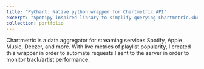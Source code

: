 ```yaml
---
title: "PyChart: Native python wrapper for Chartmetric API"
excerpt: "Spotipy inspired library to simplify querying Chartmetric.<br/><img src='/images/chartmetric-resize.svg'>"
collection: portfolio
---
```


Chartmetric is a data aggregator for streaming services Spotify, Apple Music, Deezer, and more. With live metrics of playlist popularity, I created this wrapper in order to automate requests I sent to the server in order to monitor track/artist performance.
